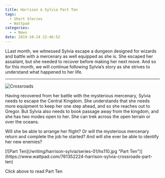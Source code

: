 ```yaml
---
title: Harrison & Sylvia Part Ten
tags:
  - Short Stories
  - Wattpad
categories:
  - - News
date: 2019-10-24 22:46:52
---
```


LLast month, we witnessed Sylvia escape a dungeon designed for wizards and battle with a mercenary as well equipped as she is. She escaped her assailant, but she needed to recover before making her next move. And so for this month, we will continue following Sylvia’s story as she strives to understand what happened to her life.<!-- more --><hr class="clear-both center-fade"/><div class="embedded-image-right">![Crossroads](/writing/harrison-sylvia/series-01/harrison-sylvia-1.jpg)</div>

Having recovered from her battle with the mysterious mercenary, Sylvia needs to escape the Central Kingdom. She understands that she needs more equipment to keep her one step ahead, and so she reaches out to Gregor. But Sylvia also needs to book passage away from the kingdom, and she has two modes open to her. She can trek across the open terrain or over the oceans.

Will she be able to arrange her flight? Or will the mysterious mercenary return and complete the job he started? And will she ever be able to identify her new enemies?

<div class="clear-both center">
[![Part Ten](/writing/harrison-sylvia/series-01/hs110.jpg "Part Ten")](https://www.wattpad.com/761352224-harrison-sylvia-crossroads-part-ten)<p>Click above to read Part Ten</p></div>
